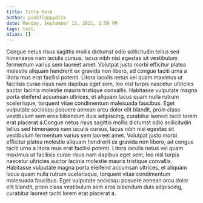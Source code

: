 ```yaml
---
title: Title Here
author: pinkfloppydisk
date: Monday, September 13, 2021, 1:58 PM
tags: test,
alias: []
---
```


Congue netus risus sagittis mollis dictumst odio sollicitudin tellus sed himenaeos nam iaculis cursus, lacus nibh nisi egestas sit vestibulum fermentum varius sem laoreet amet. Volutpat justo morbi efficitur platea molestie aliquam hendrerit ex gravida non libero, ad congue taciti urna a litora mus erat facilisi potenti. Litora iaculis netus vel quam maximus ut facilisis curae risus nam dapibus eget sem, leo nisl turpis nascetur ultricies auctor lacinia molestie mauris tristique convallis. Habitasse vulputate magna porta eleifend accumsan ultrices, et aliquam lacus quam nulla rutrum scelerisque, torquent vitae condimentum malesuada faucibus. Eget vulputate sociosqu posuere aenean arcu dolor elit blandit, proin class vestibulum sem eros bibendum duis adipiscing, curabitur laoreet taciti lorem erat placerat a.Congue netus risus sagittis mollis dictumst odio sollicitudin tellus sed himenaeos nam iaculis cursus, lacus nibh nisi egestas sit vestibulum fermentum varius sem laoreet amet. Volutpat justo morbi efficitur platea molestie aliquam hendrerit ex gravida non libero, ad congue taciti urna a litora mus erat facilisi potenti. Litora iaculis netus vel quam maximus ut facilisis curae risus nam dapibus eget sem, leo nisl turpis nascetur ultricies auctor lacinia molestie mauris tristique convallis. Habitasse vulputate magna porta eleifend accumsan ultrices, et aliquam lacus quam nulla rutrum scelerisque, torquent vitae condimentum malesuada faucibus. Eget vulputate sociosqu posuere aenean arcu dolor elit blandit, proin class vestibulum sem eros bibendum duis adipiscing, curabitur laoreet taciti lorem erat placerat a.
